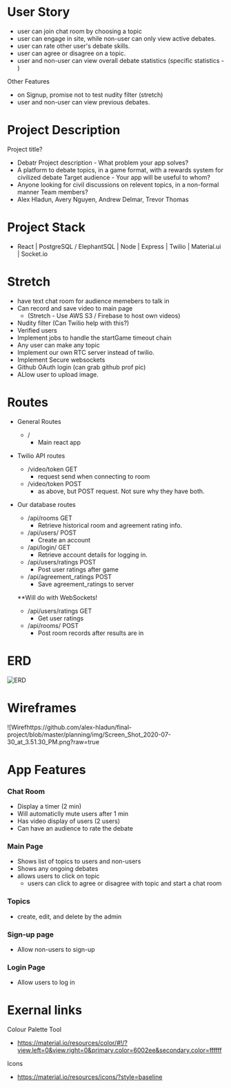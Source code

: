 # User Story
- user can join chat room by choosing a topic
- user can engage in site, while non-user can only view active debates.
- user can rate other user's debate skills.
- user can agree or disagree on a topic.
- user and non-user can view overall debate statistics (specific statistics - )

Other Features
- on Signup, promise not to test nudity filter
(stretch)
- user and non-user can view previous debates.

# Project Description
Project title?
- Debatr
Project description - What problem your app solves?
- A platform to debate topics, in a game format, with a rewards system for civilized debate
Target audience - Your app will be useful to whom?
- Anyone looking for civil discussions on relevent topics, in a non-formal manner
Team members?
- Alex Hladun, Avery Nguyen, Andrew Delmar, Trevor Thomas

# Project Stack
- React | PostgreSQL / ElephantSQL | Node | Express | Twilio | Material.ui | Socket.io


# Stretch
- have text chat room for audience memebers to talk in
- Can record and save video to main page
  - (Stretch - Use AWS S3 / Firebase to host own videos)
- Nudity filter (Can Twilio help with this?)
- Verified users
- Implement jobs to handle the startGame timeout chain
- Any user can make any topic
- Implement our own RTC server instead of twilio.
- Implement Secure websockets
- Github OAuth login (can grab github prof pic)
- ALlow user to upload image.

# Routes
- General Routes
  - /
    - Main react app


- Twilio API routes
  - /video/token GET
    - request send when connecting to room
  - /video/token POST
    - as above, but POST request. Not sure why they have both.

- Our database routes
  - /api/rooms GET
    - Retrieve historical room and agreement rating info.
  - /api/users/ POST
    - Create an account
  - /api/login/ GET
    - Retrieve account details for logging in.
  - /api/users/ratings POST
    - Post user ratings after game
  - /api/agreement_ratings POST
    - Save agreement_ratings to server

  **Will do with WebSockets!
  - /api/users/ratings GET
    - Get user ratings
  - /api/rooms/ POST
    - Post room records after results are in

# ERD
![ERD](https://github.com/alex-hladun/final-project/blob/master/planning/img/Screen_Shot_2020-07-30_at_3.51.30_PM.png?raw=true)

# Wireframes
![Wirefhttps://github.com/alex-hladun/final-project/blob/master/planning/img/Screen_Shot_2020-07-30_at_3.51.30_PM.png?raw=true

# App Features

### Chat Room
- Display a timer (2 min)
- Will automaticlly mute users after 1 min
- Has video display of users (2 users)
- Can have an audience to rate the debate

### Main Page
- Shows list of topics to users and non-users
- Shows any ongoing debates
- allows users to click on topic
  - users can click to agree or disagree with topic and start a chat room

### Topics
- create, edit, and delete by the admin

### Sign-up page
- Allow non-users to sign-up

### Login Page
- Allow users to log in

# Exernal links

Colour Palette Tool
- https://material.io/resources/color/#!/?view.left=0&view.right=0&primary.color=6002ee&secondary.color=ffffff

Icons 
- https://material.io/resources/icons/?style=baseline

